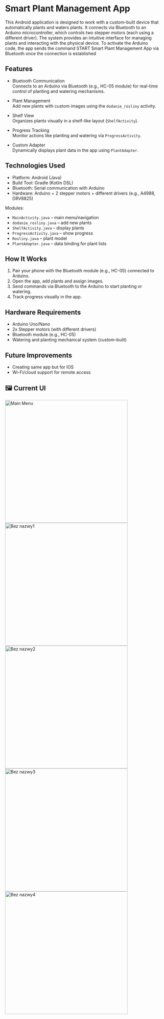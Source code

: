 # Smart Plant Management App

This Android application is designed to work with a custom-built device that automatically plants and waters plants. It connects via Bluetooth to an Arduino microcontroller, which controls two stepper motors (each using a different driver). The system provides an intuitive interface for managing plants and interacting with the physical device. To activate the Arduino code, the app sends the command START Smart Plant Management App via Bluetooth once the connection is established

## Features

- Bluetooth Communication  
  Connects to an Arduino via Bluetooth (e.g., HC-05 module) for real-time control of planting and watering mechanisms.

- Plant Management  
  Add new plants with custom images using the `dodanie_rosliny` activity.

- Shelf View  
  Organizes plants visually in a shelf-like layout (`ShelfActivity`).

- Progress Tracking  
  Monitor actions like planting and watering via `ProgressActivity`.

- Custom Adapter  
  Dynamically displays plant data in the app using `PlantAdapter`.

## Technologies Used

- Platform: Android (Java)  
- Build Tool: Gradle (Kotlin DSL)  
- Bluetooth: Serial communication with Arduino  
- Hardware: Arduino + 2 stepper motors + different drivers (e.g., A4988, DRV8825)

Modules:
- `MainActivity.java` – main menu/navigation
- `dodanie_rosliny.java` – add new plants
- `ShelfActivity.java` – display plants
- `ProgressActivity.java` – show progress
- `Rosliny.java` – plant model
- `PlantAdapter.java` – data binding for plant lists

## How It Works

1. Pair your phone with the Bluetooth module (e.g., HC-05) connected to Arduino.  
2. Open the app, add plants and assign images.  
3. Send commands via Bluetooth to the Arduino to start planting or watering.  
4. Track progress visually in the app.

## Hardware Requirements

- Arduino Uno/Nano  
- 2x Stepper motors (with different drivers)  
- Bluetooth module (e.g., HC-05)  
- Watering and planting mechanical system (custom-built)

## Future Improvements

- Creating same app but for IOS
- Wi-Fi/cloud support for remote access

## 🖼️ Current UI

<p float="left">
  <img src="https://github.com/user-attachments/assets/015ceb11-860c-4ab5-872f-6e09d5dd3987" alt="Main Menu" width="400"/>
  <img src="https://github.com/user-attachments/assets/1f871734-6a9e-43a1-80af-93753205a9f2" alt="Bez nazwy1" width="400"/>
  <img src="https://github.com/user-attachments/assets/41b7f0a2-0009-4d70-bbee-63e56c278c1e" alt="Bez nazwy2" width="400"/>
  <img src="https://github.com/user-attachments/assets/4336e76e-5c5c-4181-ae9d-fecbfddda241" alt="Bez nazwy3" width="400"/>
  <img src="https://github.com/user-attachments/assets/52fb5bd4-28c6-46d5-b0e3-a54f42c735c0" alt="Bez nazwy4" width="400"/>
</p>




